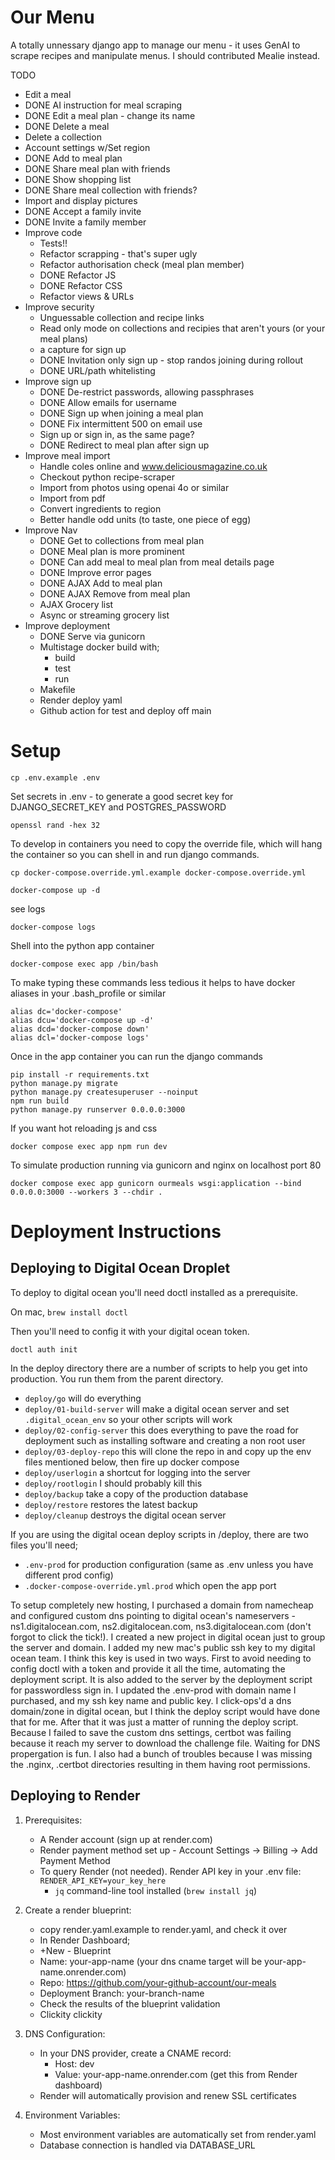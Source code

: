 # Our Menu

A totally unnessary django app to manage our menu - it uses GenAI to scrape recipes and manipulate menus.    I should contributed Mealie instead.

TODO
* Edit a meal
* DONE AI instruction for meal scraping
* DONE Edit a meal plan - change its name
* DONE Delete a meal
* Delete a collection
* Account settings w/Set region
* DONE Add to meal plan
* DONE Share meal plan with friends
* DONE Show shopping list
* DONE Share meal collection with friends?
* Import and display pictures
* DONE Accept a family invite
* DONE Invite a family member
* Improve code
    * Tests!! 
    * Refactor scrapping - that's super ugly
    * Refactor authorisation check (meal plan member)
    * DONE Refactor JS
    * DONE Refactor CSS
    * Refactor views & URLs
* Improve security
    * Unguessable collection and recipe links
    * Read only mode on collections and recipies that aren't yours (or your meal plans)
    * a capture for sign up
    * DONE Invitation only sign up - stop randos joining during rollout 
    * DONE URL/path whitelisting
* Improve sign up
    * DONE De-restrict passwords, allowing passphrases
    * DONE Allow emails for username
    * DONE Sign up when joining a meal plan
    * DONE Fix intermittent 500 on email use
    * Sign up or sign in, as the same page? 
    * DONE Redirect to meal plan after sign up
* Improve meal import
    * Handle coles online and www.deliciousmagazine.co.uk 
    * Checkout python recipe-scraper
    * Import from photos using openai 4o or similar
    * Import from pdf 
    * Convert ingredients to region
    * Better handle odd units (to taste, one piece of egg)
* Improve Nav
    * DONE Get to collections from meal plan
    * DONE Meal plan is more prominent
    * DONE Can add meal to meal plan from meal details page
    * DONE Improve error pages
    * DONE AJAX Add to meal plan
    * DONE AJAX Remove from meal plan
    * AJAX Grocery list
    * Async or streaming grocery list
* Improve deployment
    * DONE Serve via gunicorn
    * Multistage docker build with;
        * build
        * test
        * run
    * Makefile
    * Render deploy yaml
    * Github action for test and deploy off main


# Setup

```
cp .env.example .env
```

Set secrets in .env - to generate a good secret key for DJANGO_SECRET_KEY and POSTGRES_PASSWORD
```
openssl rand -hex 32
```

To develop in containers you need to copy the override file, which will hang the container so you can shell in and run django commands.

```
cp docker-compose.override.yml.example docker-compose.override.yml
```


```
docker-compose up -d
```

see logs
```
docker-compose logs
```

Shell into the python app container
```
docker-compose exec app /bin/bash
```

To make typing these commands less tedious it helps to have docker aliases in your .bash_profile or similar
```
alias dc='docker-compose'
alias dcu='docker-compose up -d'
alias dcd='docker-compose down'
alias dcl='docker-compose logs'
```

Once in the app container you can run the django commands
```
pip install -r requirements.txt
python manage.py migrate
python manage.py createsuperuser --noinput
npm run build
python manage.py runserver 0.0.0.0:3000
``` 

If you want hot reloading js and css
```
docker compose exec app npm run dev
```

To simulate production running via gunicorn and nginx on localhost port 80 
```
docker compose exec app gunicorn ourmeals wsgi:application --bind 0.0.0.0:3000 --workers 3 --chdir .
```

# Deployment Instructions
## Deploying to Digital Ocean Droplet

To deploy to digital ocean you'll need doctl installed as a prerequisite.

On mac, `brew install doctl`

Then you'll need to config it with your digital ocean token. 

`doctl auth init`

In the deploy directory there are a number of scripts to help you get into production.  You run them from the parent directory.

* `deploy/go` will do everything
* `deploy/01-build-server` will make a digital ocean server and set `.digital_ocean_env` so your other scripts will work
* `deploy/02-config-server` this does everything to pave the road for deployment such as installing software and creating a non root user
* `deploy/03-deploy-repo` this will clone the repo in and copy up the env files mentioned below, then fire up docker compose 
* `deploy/userlogin` a shortcut for logging into the server
* `deploy/rootlogin` I should probably kill this
* `deploy/backup` take a copy of the production database
* `deploy/restore` restores the latest backup
* `deploy/cleanup` destroys the digital ocean server

If you are using the digital ocean deploy scripts in /deploy, there are two files you'll need;

* `.env-prod` for production configuration (same as .env unless you have different prod config)
* `.docker-compose-override.yml.prod` which open the app port

To setup completely new hosting, I purchased a domain from namecheap and configured custom dns pointing to digital ocean's nameservers - ns1.digitalocean.com, ns2.digitalocean.com, ns3.digitalocean.com (don't forgot to click the tick!).  I created a new project in digital ocean just to group the server and domain.  I added my new mac's public ssh key to my digital ocean team.   I think this key is used in two ways.  First to avoid needing to config doctl with a token and provide it all the time, automating the deployment script.  It is also added to the server by the deployment script for passwordless sign in.  I updated the .env-prod with domain name I purchased, and my ssh key name and public key.  I click-ops'd a dns domain/zone in digital ocean, but I think the deploy script would have done that for me. After that it was just a matter of running the deploy script.  Because I failed to save the custom dns settings, certbot was failing because it reach my server to download the challenge file.  Waiting for DNS propergation is fun.  I also had a bunch of troubles because I was missing the .nginx, .certbot directories resulting in them having root permissions.

## Deploying to Render

1. Prerequisites:
   - A Render account (sign up at render.com)
   - Render payment method set up - Account Settings -> Billing -> Add Payment Method
   - To query Render (not needed).  Render API key in your .env file: `RENDER_API_KEY=your_key_here`
        - `jq` command-line tool installed (`brew install jq`)

2. Create a render blueprint:
   - copy render.yaml.example to render.yaml, and check it over
   - In Render Dashboard;
    - +New - Blueprint
    - Name: your-app-name (your dns cname target will be your-app-name.onrender.com)
    - Repo: https://github.com/your-github-account/our-meals
     - Deployment Branch: your-branch-name
     - Check the results of the blueprint validation
     - Clickity clickity

3. DNS Configuration:
   - In your DNS provider, create a CNAME record:
     - Host: dev
     - Value: your-app-name.onrender.com (get this from Render dashboard)
   - Render will automatically provision and renew SSL certificates

4. Environment Variables:
   - Most environment variables are automatically set from render.yaml
   - Database connection is handled via DATABASE_URL
